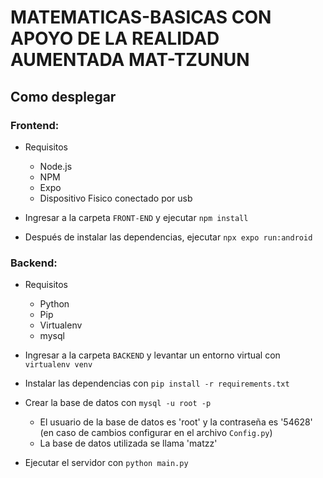 # MATEMATICAS-BASICAS CON APOYO DE LA REALIDAD AUMENTADA MAT-TZUNUN

## Como desplegar

### Frontend:

- Requisitos

  - Node.js
  - NPM
  - Expo
  - Dispositivo Fisico conectado por usb

- Ingresar a la carpeta `FRONT-END` y ejecutar `npm install`
- Después de instalar las dependencias, ejecutar `npx expo run:android`

### Backend:

- Requisitos

  - Python
  - Pip
  - Virtualenv
  - mysql

- Ingresar a la carpeta `BACKEND` y levantar un entorno virtual con `virtualenv venv`
- Instalar las dependencias con `pip install -r requirements.txt`
- Crear la base de datos con `mysql -u root -p`
  - El usuario de la base de datos es 'root' y la contraseña es '54628' (en caso de cambios configurar en el archivo `Config.py`)
  - La base de datos utilizada se llama 'matzz'
- Ejecutar el servidor con `python main.py`
